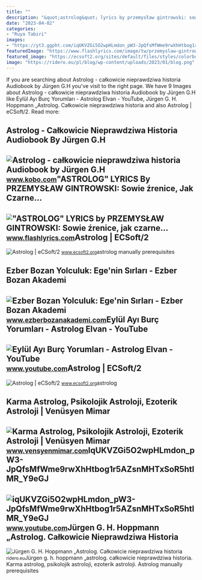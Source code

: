 ```yaml
---
title: ""
description: "&quot;astrolog&quot; lyrics by przemysław gintrowski: sowie źrenice, jak czarne..."
date: "2023-04-02"
categories:
- "Ruya Tabiri"
images:
- "https://yt3.ggpht.com/iqUKVZGi5O2wpHLmdon_pW3-JpQfsMfWme9rwXhHtbog1r5AZsnMHTxSoR5htlMR_Y9eGJ_g2Q=s900-c-k-c0x00ffffff-no-rj"
featuredImage: "https://www.flashlyrics.com/image/tw/przemyslaw-gintrowski/astrolog-62"
featured_image: "https://ecsoft2.org/sites/default/files/styles/colorbox_screenshot/public/screenshots/f-800-1974951900.gif?itok=7kMMgmRk"
image: "https://ridero.eu/pl/blog/wp-content/uploads/2023/01/blog.png"
---
```


If you are searching about Astrolog - całkowicie nieprawdziwa historia Audiobook by Jürgen G.H you've visit to the right page. We have 9 Images about Astrolog - całkowicie nieprawdziwa historia Audiobook by Jürgen G.H like Eylül Ayı Burç Yorumları - Astrolog Elvan - YouTube, Jürgen G. H. Hoppmann „Astrolog. Całkowicie nieprawdziwa historia and also Astrolog | eCSoft/2. Read more:

Astrolog - Całkowicie Nieprawdziwa Historia Audiobook By Jürgen G.H
-------------------------------------------------------------------

 ![Astrolog - całkowicie nieprawdziwa historia Audiobook by Jürgen G.H](https://kbimages1-a.akamaihd.net/9e8ab43d-7d3e-4c06-b25f-b5e14554b287/1200/1200/False/astrolog-calkowicie-nieprawdziwa-historia.jpg) <small>www.kobo.com</small>"ASTROLOG" LYRICS By PRZEMYSŁAW GINTROWSKI: Sowie źrenice, Jak Czarne...
------------------------------------------------------------------------

 !["ASTROLOG" LYRICS by PRZEMYSŁAW GINTROWSKI: Sowie źrenice, jak czarne...](https://www.flashlyrics.com/image/tw/przemyslaw-gintrowski/astrolog-62) <small>www.flashlyrics.com</small>Astrolog | ECSoft/2
-------------------

 ![Astrolog | eCSoft/2](https://ecsoft2.org/sites/default/files/styles/colorbox_screenshot/public/screenshots/astrolog1.png?itok=m_kDynfD) <small>www.ecsoft2.org</small>astrolog manually prerequisites

Ezber Bozan Yolculuk: Ege'nin Sırları - Ezber Bozan Akademi
-----------------------------------------------------------

 ![Ezber Bozan Yolculuk: Ege'nin Sırları - Ezber Bozan Akademi](https://www.ezberbozanakademi.com/wp-content/uploads/2022/05/Mistik-Anadolu-Kamplari-post-kopya.jpg) <small>www.ezberbozanakademi.com</small>Eylül Ayı Burç Yorumları - Astrolog Elvan - YouTube
---------------------------------------------------

 ![Eylül Ayı Burç Yorumları - Astrolog Elvan - YouTube](https://i.ytimg.com/vi/3xXq1FtbX-g/maxresdefault.jpg) <small>www.youtube.com</small>Astrolog | ECSoft/2
-------------------

 ![Astrolog | eCSoft/2](https://ecsoft2.org/sites/default/files/styles/colorbox_screenshot/public/screenshots/f-800-1974951900.gif?itok=7kMMgmRk) <small>www.ecsoft2.org</small>astrolog

Karma Astrolog, Psikolojik Astroloji, Ezoterik Astroloji | Venüsyen Mimar
-------------------------------------------------------------------------

 ![Karma Astrolog, Psikolojik Astroloji, Ezoterik Astroloji | Venüsyen Mimar](https://static.wixstatic.com/media/04a313_e836d0b54b1545caa13b00d0022ba7f1~mv2.jpg/v1/fill/w_847,h_517,al_c,lg_1,q_85,enc_auto/04a313_e836d0b54b1545caa13b00d0022ba7f1~mv2.jpg) <small>www.vensyenmimar.com</small>IqUKVZGi5O2wpHLmdon\_pW3-JpQfsMfWme9rwXhHtbog1r5AZsnMHTxSoR5htlMR\_Y9eGJ
------------------------------------------------------------------------

 ![iqUKVZGi5O2wpHLmdon_pW3-JpQfsMfWme9rwXhHtbog1r5AZsnMHTxSoR5htlMR_Y9eGJ](https://yt3.ggpht.com/iqUKVZGi5O2wpHLmdon_pW3-JpQfsMfWme9rwXhHtbog1r5AZsnMHTxSoR5htlMR_Y9eGJ_g2Q=s900-c-k-c0x00ffffff-no-rj) <small>www.youtube.com</small>Jürgen G. H. Hoppmann „Astrolog. Całkowicie Nieprawdziwa Historia
-----------------------------------------------------------------

 ![Jürgen G. H. Hoppmann „Astrolog. Całkowicie nieprawdziwa historia](https://ridero.eu/pl/blog/wp-content/uploads/2023/01/blog.png) <small>ridero.eu</small>Jürgen g. h. hoppmann „astrolog. całkowicie nieprawdziwa historia. Karma astrolog, psikolojik astroloji, ezoterik astroloji. Astrolog manually prerequisites
